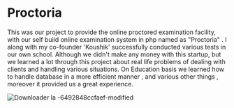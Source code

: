 # Proctoria
This was our project to provide the online proctored examination facility, with our self build online examination system in php named as "Proctoria" . I along with my co-founder 'Koushik'  successfully conducted various tests in our own school. Although we didn't make any money with this startup, but we learned a lot through this project about real life problems of dealing with clients and handling various situations. On Education basis we learned how to handle database in a more efficient manner , and various other things , moreover it provided us a great experience.

![Downloader la -6492848ccfaef-modified](https://github.com/nishikantmandal007/proctoria/assets/113323074/42f43941-5a1f-4d7a-bf9f-e9521a33a9ea)
